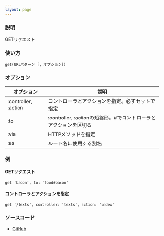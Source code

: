 ```yaml
---
layout: page
---
```

### 説明
GETリクエスト

### 使い方
    get(URLパターン [, オプション])

### オプション

オプション                | 説明
-------------------- | -----------------------------------------------
:controller, :action | コントローラとアクションを指定。必ずセットで指定
:to                  | :controller, :actionの短縮形。\#でコントローラとアクションを区切る
:via                 | HTTPメソッドを指定
:as                  | ルート名に使用する別名

### 例
#### GETリクエスト
    get 'bacon', to: 'food#bacon'

#### コントローラとアクションを指定
    get '/texts', controller: 'texts', action: 'index'

### ソースコード
* [GitHub](https://github.com/rails/rails/blob/f5d2f3fc759ec9a942609ca5b8446e83fdf869b4/actionpack/lib/action_dispatch/routing/mapper.rb#L649)